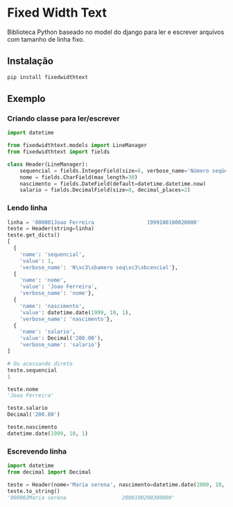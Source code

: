 # Fixed Width Text

Biblioteca Python baseado no model do django para ler e escrever arquivos com tamanho de linha fixo.

## Instalação

```bash
pip install fixedwidthtext
```

## Exemplo

### Criando classe para ler/escrever

```python
import datetime

from fixedwidthtext.models import LineManager
from fixedwidthtext import fields

class Header(LineManager):
    sequencial = fields.IntegerField(size=6, verbose_name='Número seqüencial')
    nome = fields.CharField(max_length=30)
    nascimento = fields.DateField(default=datetime.datetime.now)
    salario = fields.DecimalField(size=8, decimal_places=2)
```

### Lendo linha

```python
linha = '000001Joao Ferreira                 1999100100020000'
teste = Header(string=linha)
teste.get_dicts()
[
  {
    'name': 'sequencial',
    'value': 1,
    'verbose_name': 'N\xc3\xbamero seq\xc3\xbcencial'},
  {
    'name': 'nome',
    'value': 'Joao Ferreira',
    'verbose_name': 'nome'},
  {
    'name': 'nascimento',
    'value': datetime.date(1999, 10, 1),
    'verbose_name': 'nascimento'},
  {
    'name': 'salario',
    'value': Decimal('200.00'),
    'verbose_name': 'salario'}
]

# Ou acessando direto
teste.sequencial
1

teste.nome
'Joao Ferreira'

teste.salario
Decimal('200.00')

teste.nascimento
datetime.date(1999, 10, 1)
```

### Escrevendo linha

```python
import datetime
from decimal import Decimal

teste = Header(nome='Maria serena', nascimento=datetime.date(2000, 10, 2), salario=Decimal(3000), sequencial=2)
teste.to_string()
'000002Maria serena                  2000100200300000'
```
